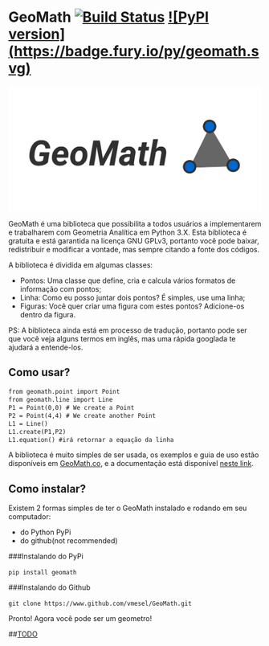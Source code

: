 # GeoMath [![Build Status](https://travis-ci.org/vmesel/GeoMath.svg?branch=master)](https://travis-ci.org/vmesel/GeoMath) [![PyPI version] (https://badge.fury.io/py/geomath.svg)](https://badge.fury.io/py/geomath)

![image](imgs/geomath.png)


GeoMath é uma biblioteca que possibilita a todos usuários a implementarem e trabalharem com Geometria Analítica em Python 3.X. Esta biblioteca é gratuita e está garantida na licença GNU GPLv3, portanto você pode baixar, redistribuir e modificar a vontade, mas sempre citando a fonte dos códigos.

A biblioteca é dividida em algumas classes:

- Pontos: Uma classe que define, cria e calcula vários formatos de informação com pontos;
- Linha: Como eu posso juntar dois pontos? É simples, use uma linha;
- Figuras: Você quer criar uma figura com estes pontos? Adicione-os dentro da figura.

PS: A biblioteca ainda está em processo de tradução, portanto pode ser que você veja alguns termos em inglês, mas uma rápida googlada te ajudará a entende-los.

## Como usar?

```
from geomath.point import Point
from geomath.line import Line
P1 = Point(0,0) # We create a Point
P2 = Point(4,4) # We create another Point
L1 = Line()
L1.create(P1,P2)
L1.equation() #irá retornar a equação da linha
```

A biblioteca é muito simples de ser usada, os exemplos e guia de uso estão disponíveis em [GeoMath.co](http://geomath.co), e a documentação está disponível [neste link](https://geomath.readthedocs.io/).

## Como instalar?

Existem 2 formas simples de ter o GeoMath instalado e rodando em seu computador:

- do Python PyPi
- do github(not recommended)

###Instalando do PyPi

``` pip install geomath ```

###Instalando do Github

``` git clone https://www.github.com/vmesel/GeoMath.git ```


Pronto! Agora você pode ser um geometro!

##[TODO](/todo.md)

